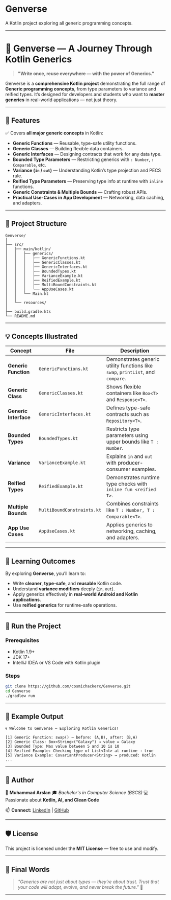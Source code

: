 # Genverse
A Kotlin project exploring all generic programming concepts.

---

# 🌌 Genverse — A Journey Through Kotlin Generics

> **"Write once, reuse everywhere — with the power of Generics."**

Genverse is a **comprehensive Kotlin project** demonstrating the full range of **Generic programming concepts**, from type parameters to variance and reified types.
It’s designed for developers and students who want to **master generics** in real-world applications — not just theory.

---

## 🚀 Features

✅ Covers **all major generic concepts** in Kotlin:

* **Generic Functions** — Reusable, type-safe utility functions.
* **Generic Classes** — Building flexible data containers.
* **Generic Interfaces** — Designing contracts that work for any data type.
* **Bounded Type Parameters** — Restricting generics with `: Number`, `: Comparable`, etc.
* **Variance (`in` / `out`)** — Understanding Kotlin’s type projection and PECS rule.
* **Reified Type Parameters** — Preserving type info at runtime with `inline` functions.
* **Generic Constraints & Multiple Bounds** — Crafting robust APIs.
* **Practical Use-Cases in App Development** — Networking, data caching, and adapters.

---

## 🧩 Project Structure

```
Genverse/
│
├── src/
│   ├── main/kotlin/
│   │   ├── generics/
│   │   │   ├── GenericFunctions.kt
│   │   │   ├── GenericClasses.kt
│   │   │   ├── GenericInterfaces.kt
│   │   │   ├── BoundedTypes.kt
│   │   │   ├── VarianceExample.kt
│   │   │   ├── ReifiedExample.kt
│   │   │   ├── MultiBoundConstraints.kt
│   │   │   └── AppUseCases.kt
│   │   └── Main.kt
│   │
│   └── resources/
│
├── build.gradle.kts
└── README.md
```

---

## 💡 Concepts Illustrated

| Concept               | File                       | Description                                                                     |
| --------------------- | -------------------------- | ------------------------------------------------------------------------------- |
| **Generic Function**  | `GenericFunctions.kt`      | Demonstrates generic utility functions like `swap`, `printList`, and `compare`. |
| **Generic Class**     | `GenericClasses.kt`        | Shows flexible containers like `Box<T>` and `Response<T>`.                      |
| **Generic Interface** | `GenericInterfaces.kt`     | Defines type-safe contracts such as `Repository<T>`.                            |
| **Bounded Types**     | `BoundedTypes.kt`          | Restricts type parameters using upper bounds like `T : Number`.                 |
| **Variance**          | `VarianceExample.kt`       | Explains `in` and `out` with producer-consumer examples.                        |
| **Reified Types**     | `ReifiedExample.kt`        | Demonstrates runtime type checks with `inline fun <reified T>`.                 |
| **Multiple Bounds**   | `MultiBoundConstraints.kt` | Combines constraints like `T : Number, T : Comparable<T>`.                      |
| **App Use Cases**     | `AppUseCases.kt`           | Applies generics to networking, caching, and adapters.                          |

---

## 🧠 Learning Outcomes

By exploring **Genverse**, you’ll learn to:

* Write **cleaner**, **type-safe**, and **reusable** Kotlin code.
* Understand **variance modifiers** deeply (`in`, `out`).
* Apply generics effectively in **real-world Android and Kotlin applications**.
* Use **reified generics** for runtime-safe operations.

---

## 🧪 Run the Project

### Prerequisites

* Kotlin 1.9+
* JDK 17+
* IntelliJ IDEA or VS Code with Kotlin plugin

### Steps

```bash
git clone https://github.com/cosmichackerx/Genverse.git
cd Genverse
./gradlew run
```

---

## 📸 Example Output

```
🌀 Welcome to Genverse — Exploring Kotlin Generics!

[1] Generic Function: swap() → before: (A,B), after: (B,A)
[2] Generic Class: Box<String>("Galaxy") → value = Galaxy
[3] Bounded Type: Max value between 5 and 10 is 10
[4] Reified Example: Checking type of List<Int> at runtime → true
[5] Variance Example: CovariantProducer<String> → produced: Kotlin
...
```

---

## 🌠 Author

👤 **Muhammad Arslan**
🎓 *Bachelor's in Computer Science (BSCS)*
💻 Passionate about **Kotlin, AI, and Clean Code**

📫 **Connect:** [LinkedIn](https://linkedin.com/in/cosmichackerx) | [GitHub](https://github.com/cosmichackerx)

---

## 🛡️ License

This project is licensed under the **MIT License** — free to use and modify.

---

## 🌌 Final Words

> *"Generics are not just about types — they’re about trust.
> Trust that your code will adapt, evolve, and never break the future."* 💫

---
